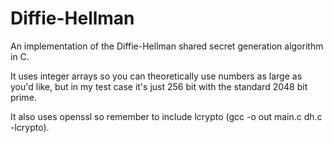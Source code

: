 # Diffie-Hellman
An implementation of the Diffie-Hellman shared secret generation algorithm in C.

It uses integer arrays so you can theoretically use numbers as large as you'd like, but in my test case it's just 256 bit with the standard 2048 bit prime.

It also uses openssl so remember to include lcrypto (gcc -o out main.c dh.c -lcrypto).

